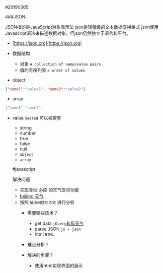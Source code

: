 #20190305

###JSON

JSON指的是JavaScript对象表示法
json是轻量级的文本数据交换格式
json使用Javascript语法来描述数据对象，但json仍然独立于语言和平台。


- [https://json.org](https://json.org)
- 数据结构
    - 对象 `A collection of name/value pairs`
    - 值的有序列表 `a order of values`
    
 - object 
```json
{"name1":"value1", "name2":"value2"}
```

- array
```json
["name1","name2"]
```

- value `nested`  可以被嵌套
   - string 
   - number
   - true 
   - false
   - null
   - `object` 
   - `array`
   
   
   #javascript
   
   解决问题
   
   - 实现类似 必应 的天气查询功能
   - [beijing 天气](http://cn.bing.com/search?q=%E5%8C%97%E4%BA%AC+%E5%A4%A9%E6%B0%94&qs=n&form=QBLH&sp=-1&pq=%E5%8C%97%E4%BA%AC+tianqi&sc=0-9&sk=&cvid=1348784363BB456B8F8AFE341F72A6EA)
   - 按照 `解决问题的方式` 进行分析
       - 需要哪些技术？
         - get data `jQuery`[和风天气](www.heweather.com)
         - parse JSON `js + json`
         - html `HTML`
         
       - 难点分析？
       
       - 解决的步骤？
            - 使用html实现界面的展示
       
    
  
   
